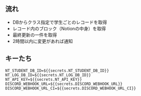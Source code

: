 
## 流れ

- DBからクラス指定で学生ごとのレコードを取得
- レコード内のブロック（Notionの中身）を取得
- 最終更新の一件を取得
- 2時間以内に変更があれば通知

## キーたち

```
NT_STUDENT_DB_ID=${{secrets.NT_STUDENT_DB_ID}}
NT_LOG_DB_ID=${{secrets.NT_LOG_DB_ID}}
NT_API_KEY=${{secrets.NT_API_KEY}}
DISCORD_WEBHOOK_URL=${{secrets.DISCORD_WEBHOOK_URL}}
DISCORD_WEBHOOK_URL_CI=${{secrets.DISCORD_WEBHOOK_URL_CI}}
```